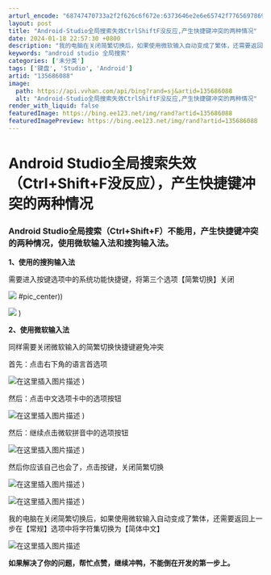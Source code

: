```yaml
---
arturl_encode: "68747470733a2f2f626c6f672e:6373646e2e6e65742f77656978696e5f35303939353733312f:61727469636c652f64657461696c732f313335363836303838"
layout: post
title: "Android-Studio全局搜索失效CtrlShiftF没反应,产生快捷键冲突的两种情况"
date: 2024-01-18 22:57:30 +0800
description: "我的电脑在关闭简繁切换后，如果使用微软输入自动变成了繁体，还需要返回上一步在【常规】选项中将字符集切"
keywords: "android studio 全局搜索"
categories: ['未分类']
tags: ['键盘', 'Studio', 'Android']
artid: "135686088"
image:
  path: https://api.vvhan.com/api/bing?rand=sj&artid=135686088
  alt: "Android-Studio全局搜索失效CtrlShiftF没反应,产生快捷键冲突的两种情况"
render_with_liquid: false
featuredImage: https://bing.ee123.net/img/rand?artid=135686088
featuredImagePreview: https://bing.ee123.net/img/rand?artid=135686088
---
```


# Android Studio全局搜索失效（Ctrl+Shift+F没反应），产生快捷键冲突的两种情况

### Android Studio全局搜索（Ctrl+Shift+F）不能用，产生快捷键冲突的两种情况，使用微软输入法和搜狗输入法。

**1、使用的搜狗输入法**
  
需要进入按键选项中的系统功能快捷键，将第三个选项【简繁切换】关闭
  
![](https://i-blog.csdnimg.cn/blog_migrate/0783c915971c8b06da2428a757d2d126.png#pic_center)
#pic\_center))
  
![](https://i-blog.csdnimg.cn/blog_migrate/c43973b789eb0442716b6cba05009e8d.png#pic_center)
)

**2、使用微软输入法**
  
同样需要关闭微软输入的简繁切换快捷键避免冲突
  
首先：点击右下角的语言首选项

![在这里插入图片描述](https://i-blog.csdnimg.cn/blog_migrate/137299f9e113a3fbb9457965f3cf2045.png#pic_center)
)
  
然后：点击中文选项卡中的选项按钮
  
![在这里插入图片描述](https://i-blog.csdnimg.cn/blog_migrate/9f02651c5f23ef8a8cbde7e2ab68061f.png#pic_center)
)
  
然后：继续点击微软拼音中的选项按钮
  
![在这里插入图片描述](https://i-blog.csdnimg.cn/blog_migrate/0ccddef008cda78b9f14d245f4358a60.png#pic_center)
)
  
然后你应该自己也会了，点击按键，关闭简繁切换
  
![在这里插入图片描述](https://i-blog.csdnimg.cn/blog_migrate/be63c48fa8cc41382a81f6129c32b3e7.png#pic_center)
)
  
![在这里插入图片描述](https://i-blog.csdnimg.cn/blog_migrate/dba17968e57788b8a072a2ce85d24dd3.png#pic_center)
)
  
我的电脑在关闭简繁切换后，如果使用微软输入自动变成了繁体，还需要返回上一步在【常规】选项中将字符集切换为【简体中文】
  
![在这里插入图片描述](https://i-blog.csdnimg.cn/blog_migrate/aeec65f5895f7ec3135d1e1dd12d1669.png#pic_center)

**如果解决了你的问题，帮忙点赞，继续冲鸭，不能倒在开发的第一步上。**
